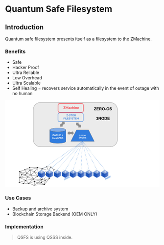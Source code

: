 <h1> Quantum Safe Filesystem </h1>



## Introduction

Quantum safe filesystem presents itself as a filesystem to the ZMachine.

### Benefits

- Safe
- Hacker Proof
- Ultra Reliable
- Low Overhead
- Ultra Scalable
- Self Healing = recovers service automatically in the event of outage with no human 

![](img/zos_zstor.jpg)

### Use Cases

- Backup and archive system
- Blockchain Storage Backend (OEM ONLY)

### Implementation

> QSFS is using QSSS inside.